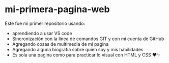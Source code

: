# mi-primera-pagina-web

Este fue mi primer repositorio usando:
- aprendiendo a usar VS code
- Sincronización con la linea de comandos GIT y con mi cuenta de GitHub
- Agregando cosas de multimedia de mi pagina
- Agregando alguna biografia sobre quien soy y mis habilidades
- Es sola una pagina como para practicar lo visual con HTML y CSS ❤✨

